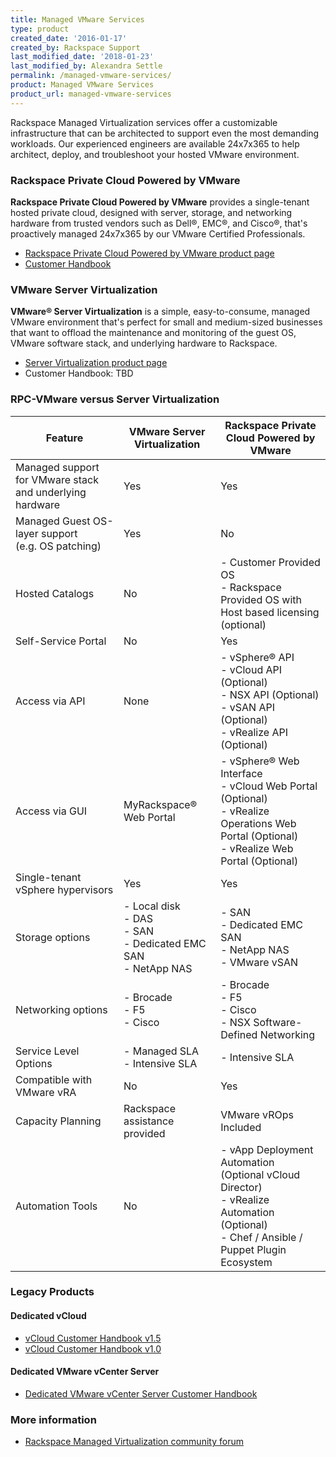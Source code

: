 ```yaml
---
title: Managed VMware Services
type: product
created_date: '2016-01-17'
created_by: Rackspace Support
last_modified_date: '2018-01-23'
last_modified_by: Alexandra Settle
permalink: /managed-vmware-services/
product: Managed VMware Services
product_url: managed-vmware-services
---
```


Rackspace Managed Virtualization services offer a customizable infrastructure that
can be architected to support even the most demanding workloads. Our experienced
engineers are available 24x7x365 to help architect, deploy, and troubleshoot your
hosted VMware environment.

### Rackspace Private Cloud Powered by VMware

**Rackspace Private Cloud Powered by VMware** provides a single-tenant
hosted private cloud, designed with server, storage, and networking
hardware from trusted vendors such as Dell&reg;, EMC&reg;, and
Cisco&reg;, that's proactively managed 24x7x365 by our VMware
Certified Professionals.

- [Rackspace Private Cloud Powered by VMware product page](https://www.rackspace.com/en-gb/vmware/private-cloud)
- [Customer Handbook](https://developer.rackspace.com/docs/rpc-vmware/rpc-vmware-customer-handbook/)

### VMware Server Virtualization

**VMware® Server Virtualization** is a simple, easy-to-consume, managed VMware
environment that's perfect for small and medium-sized businesses that want
to offload the maintenance and monitoring of the guest OS, VMware software
stack, and underlying hardware to Rackspace.

- [Server Virtualization product page](https://www.rackspace.com/managed-hosting/vmware/server-virtualization)
- Customer Handbook: TBD


### RPC-VMware versus Server Virtualization


| Feature | VMware Server Virtualization | Rackspace Private Cloud Powered by VMware |
| --- | --- | --- |
| Managed support for VMware stack and underlying hardware | Yes | Yes |
| Managed Guest OS-layer support <br> (e.g. OS patching) | Yes | No |
| Hosted Catalogs | No | - Customer Provided OS <br/>- Rackspace Provided OS with Host based licensing (optional) |
| Self-Service Portal | No | Yes |
| Access via API | None | - vSphere® API <br/>- vCloud API (Optional) <br/>- NSX API (Optional) <br/>- vSAN API (Optional) <br/>- vRealize API (Optional) |
| Access via GUI |  MyRackspace® Web Portal | - vSphere® Web Interface <br/>- vCloud Web Portal (Optional)<br/>- vRealize Operations Web Portal (Optional)<br/>- vRealize Web Portal (Optional) |
| Single-tenant vSphere hypervisors | Yes | Yes |
| Storage options | - Local disk <br/>- DAS <br/>- SAN <br/>- Dedicated EMC SAN <br/>- NetApp NAS | - SAN <br/>- Dedicated EMC SAN <br/>- NetApp NAS <br/>- VMware vSAN |
| Networking options | - Brocade <br/>- F5 <br/>- Cisco | - Brocade <br/>- F5 <br/>- Cisco <br/>- NSX Software-Defined Networking |
| Service Level Options | - Managed SLA <br/>- Intensive SLA | - Intensive SLA |
| Compatible with VMware vRA | No | Yes |
| Capacity Planning | Rackspace assistance provided | VMware vROps Included |
| Automation Tools | No | - vApp Deployment Automation (Optional vCloud Director)<br/>- vRealize Automation (Optional) <br/>- Chef / Ansible / Puppet Plugin Ecosystem |

###  Legacy Products

#### Dedicated vCloud

- [vCloud Customer Handbook v1.5](https://developer.rackspace.com/docs/managed-vmware-services/vcloud/v1.5/)
- [vCloud Customer Handbook v1.0](https://developer.rackspace.com/docs/managed-vmware-services/vcloud/v1/)

#### Dedicated VMware vCenter Server

- [Dedicated VMware vCenter Server Customer Handbook](https://developer.rackspace.com/docs/managed-vmware-services/vcenter/)

### More information

- [Rackspace Managed Virtualization community forum](https://community.rackspace.com/products/f/52)
